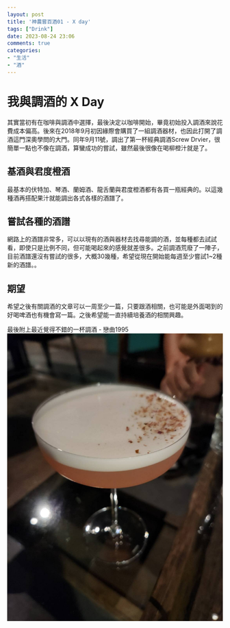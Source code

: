 ```yaml
---
layout: post
title: '神農嘗百酒01 - X day'
tags: ["Drink"]
date: 2023-08-24 23:06
comments: true
categories:
- "生活"
- "酒"
---
```

# 我與調酒的 X Day
其實當初有在咖啡與調酒中選擇，最後決定以咖啡開始，畢竟初始投入調酒來說花費成本偏高。後來在2018年9月初因緣際會購買了一組調酒器材，也因此打開了調酒這門深奧學問的大門。同年9月11號，調出了第一杯經典調酒Screw Drvier，很簡單一點也不像在調酒，算蠻成功的嘗試，雖然最後很像在喝柳橙汁就是了。

## 基酒與君度橙酒
最基本的伏特加、琴酒、蘭姆酒、龍舌蘭與君度橙酒都有各買一瓶經典的。以這幾種酒再搭配果汁就能調出各式各樣的酒譜了。
<!--more-->

## 嘗試各種的酒譜
網路上的酒譜非常多，可以以現有的酒與器材去找尋能調的酒，並每種都去試試看，即使只是比例不同，但可能喝起來的感覺就差很多。之前調酒荒廢了一陣子，目前酒譜還沒有嘗試的很多，大概30幾種，希望從現在開始能每週至少嘗試1~2種新的酒譜。。

## 期望
希望之後有關調酒的文章可以一周至少一篇，只要跟酒相關，也可能是外面喝到的好喝啤酒也有機會寫一篇。之後希望能一直持續培養酒的相關興趣。

最後附上最近覺得不錯的一杯調酒 - 戀曲1995
 ![](/wp-content/uploads/2023/8/2023-08-24-10.JPG)